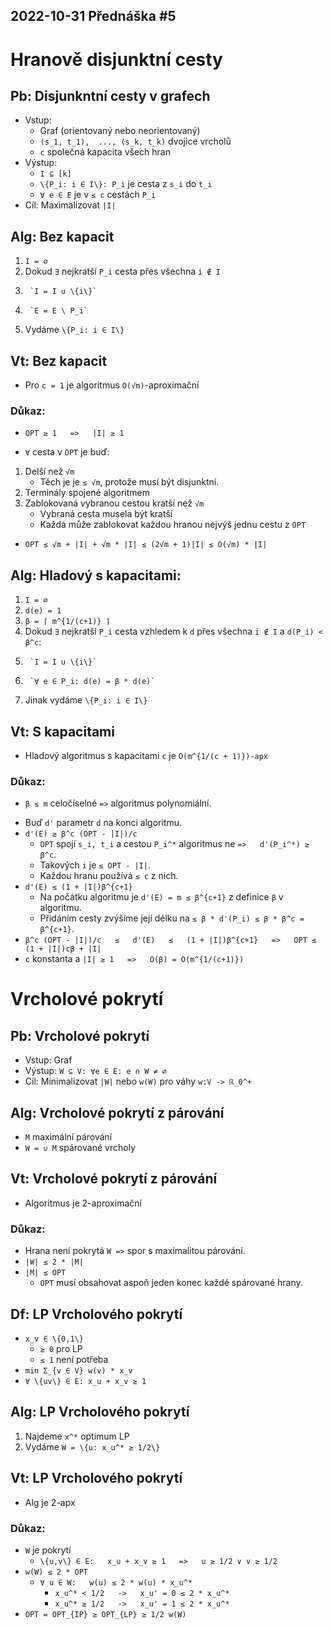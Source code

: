 2022-10-31
Přednáška #5
------------


Hranově disjunktní cesty
========================


Pb: Disjunkntní cesty v grafech
-------------------------------
- Vstup:
	+ Graf (orientovaný nebo neorientovaný)
	+ `(s_1, t_1),  ..., (s_k, t_k)`   dvojice vrcholů
	+ `c` 	společná kapacita všech hran
- Výstup:
	+ `I ⊆ [k]`
	+ `\{P_i: i ∈ I\}: P_i` je cesta z `s_i` do `t_i`
	+ `∀ e ∈ E` je v `≤ c` cestách `P_i`
- Cíl: Maximalizovat `|I|`


Alg: Bez kapacit
----------------
1. `I = ∅`
2. Dokud `∃` nejkratší `P_i` cesta přes všechna `i ∉ I`
3. 		`I = I ∪ \{i\}`
4.   	`E = E \ P_i`
5. Vydáme `\{P_i: i ∈ I\}`



Vt: Bez kapacit
---------------
- Pro `c = 1` je algoritmus `O(√m)`-aproximační

### Důkaz:
- `OPT ≥ 1   =>   |I| ≥ 1`
	
- `∀` cesta v `OPT` je buď:
1. Delší než `√m`
	* Těch je  je `≤ √m`, protože musí být disjunktní.
2. Terminály spojené algoritmem
3. Zablokovaná vybranou cestou kratší než `√m`
	* Vybraná cesta musela být kratší
	* Každá může zablokovat každou hranou nejvýš jednu cestu z `OPT`

- `OPT ≤ √m + |I| + √m * |I| ≤ (2√m + 1)|I| ≤ O(√m) * |I|`




Alg: Hladový s kapacitami:
--------------------------
1. `I = ∅`
2. `d(e) = 1`
3. `β = ⌈ m^{1/(c+1)} ⌉`
4. Dokud `∃` nejkratší `P_i` cesta vzhledem k `d` přes všechna `i ∉ I` a `d(P_i) < β^c`:
5. 		`I = I ∪ \{i\}`
6. 		`∀ e ∈ P_i: d(e) = β * d(e)`
7. Jinak vydáme `\{P_i: i ∈ I\}`



Vt: S kapacitami
----------------
- Hladový algoritmus s kapacitami `c` je `O(m^{1/(c + 1)})-apx`

### Důkaz:
- `β ≤ m` celočíselné `=>` algoritmus polynomiální.

+ Buď `d'` parametr `d` na konci algoritmu.
+ `d'(E) ≥ β^c (OPT - |I|)/c`
	- `OPT` spojí `s_i, t_i` a cestou `P_i^*` algoritmus ne `=>   d'(P_i^*) ≥ β^c`.
	- Takových `i` je `≤ OPT - |I|`.
	- Každou hranu používá `≤ c` z nich.
+ `d'(E) ≤ (1 + |I|)β^{c+1}`
 	- Na počátku algoritmu je `d'(E) = m ≤ β^{c+1}` z definice `β` v algoritmu.
 	- Přidáním cesty zvýšíme její délku na `≤ β * d'(P_i) ≤ β * β^c = β^{c+1}`.
+ `β^c (OPT - |I|)/c   ≤   d'(E)   ≤   (1 + |I|)β^{c+1}   =>   OPT ≤ (1 + |I|)cβ + |I|`
+ `c` konstanta a `|I| ≥ 1   =>   O(β) = O(m^{1/(c+1)})`





Vrcholové pokrytí
=================

Pb: Vrcholové pokrytí
---------------------
- Vstup: Graf
- Výstup: `W ⊆ V: ∀e ∈ E: e ∩ W ≠ ∅`
- Cíl: Minimalizovat `|W|` nebo `w(W)` pro váhy `w:V -> ℝ_0^+`


Alg: Vrcholové pokrytí z párování
---------------------------------
+ `M` maximální párování
+ `W = ∪ M` spárované vrcholy


Vt: Vrcholové pokrytí z párování
--------------------------------
- Algoritmus je 2-aproximační

### Důkaz:
- Hrana není pokrytá `W =>` spor s maximalitou párování.
- `|W| ≤ 2 * |M|`
- `|M| ≤ OPT` 
	- `OPT` musí obsahovat aspoň jeden konec každé spárované hrany.


Df: LP Vrcholového pokrytí
--------------------------
- `x_v ∈ \{0,1\}`
	+ `≥ 0` pro LP
	+ `≤ 1` není potřeba
- `min Σ_{v ∈ V} w(v) * x_v`
- `∀ \{uv\} ∈ E: x_u + x_v ≥ 1`


Alg: LP Vrcholového pokrytí
---------------------------
1. Najdeme `x^*` optimum LP
2. Vydáme `W = \{u: x_u^* ≥ 1/2\}`


Vt: LP Vrcholového pokrytí
--------------------------
- Alg je 2-apx

### Důkaz:
- `W` je pokrytí
	+ `\{u,v\} ∈ E:   x_u + x_v ≥ 1   =>   u ≥ 1/2 ∨ v ≥ 1/2`
- `w(W) ≤ 2 * OPT`
	+ `∀ u ∈ W:   w(u) ≤ 2 * w(u) * x_u^*`
		- `x_u^* < 1/2   ->   x_u' = 0 ≤ 2 * x_u^*`
		- `x_u^* ≥ 1/2   ->   x_u' = 1 ≤ 2 * x_u^*`
- `OPT = OPT_{IP} ≥ OPT_{LP} ≥ 1/2 w(W)`